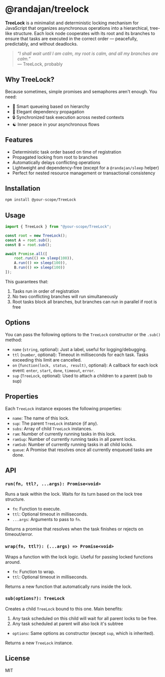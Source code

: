 # @randajan/treelock

**TreeLock** is a minimalist and deterministic locking mechanism for JavaScript that organizes asynchronous operations into a hierarchical, tree-like structure. Each lock node cooperates with its root and its branches to ensure that tasks are executed in the correct order — peacefully, predictably, and without deadlocks.

> _“I shall wait until I am calm, my root is calm, and all my branches are calm.”_  
> — TreeLock, probably

## Why TreeLock?

Because sometimes, simple promises and semaphores aren't enough. You need:

- 🧠 Smart queueing based on hierarchy  
- 🌿 Elegant dependency propagation  
- 🔒 Synchronized task execution across nested contexts  
- ☯️ Inner peace in your asynchronous flows

## Features

- Deterministic task order based on time of registration
- Propagated locking from root to branches
- Automatically delays conflicting operations
- Lightweight and dependency-free (except for a `@randajan/sleep` helper)
- Perfect for nested resource management or transactional consistency

## Installation

```bash
npm install @your-scope/TreeLock
```

## Usage

```js
import { TreeLock } from "@your-scope/TreeLock";

const root = new TreeLock();
const A = root.sub();
const B = root.sub();

await Promise.all([
    root.run(() => sleep(100)),
    A.run(() => sleep(100)),
    B.run(() => sleep(100))
]);
```

This guarantees that:
1. Tasks run in order of registration
2. No two conflicting branches will run simultaneously
3. Root tasks block all branches, but branches can run in parallel if root is free

## Options

You can pass the following options to the `TreeLock` constructor or the `.sub()` method:

- `name` (`string`, optional): Just a label, useful for logging/debugging.
- `ttl` (`number`, optional): Timeout in milliseconds for each task. Tasks exceeding this limit are cancelled.
- `on` (`function(lock, status, result)`, optional): A callback for each lock event: `enter`, `start`, `done`, `timeout`, `error`.
- `sup` (`TreeLock`, optional): Used to attach a children to a parent (sub to sup)

## Properties

Each `TreeLock` instance exposes the following properties:

- `name`: The name of this lock.
- `sup`: The parent `TreeLock` instance (if any).
- `subs`: Array of child `TreeLock` instances.
- `ram`: Number of currently running tasks in this lock.
- `ramSup`: Number of currently running tasks in all parent locks.
- `ramSub`: Number of currently running tasks in all child locks.
- `queue`: A Promise that resolves once all currently enqueued tasks are done.

## API

### `run(fn, ttl?, ...args): Promise<void>`

Runs a task within the lock. Waits for its turn based on the lock tree structure.

- `fn`: Function to execute.
- `ttl`: Optional timeout in milliseconds.
- `...args`: Arguments to pass to `fn`.

Returns a promise that resolves when the task finishes or rejects on timeout/error.

### `wrap(fn, ttl?): (...args) => Promise<void>`

Wraps a function with the lock logic. Useful for passing locked functions around.

- `fn`: Function to wrap.
- `ttl`: Optional timeout in milliseconds.

Returns a new function that automatically runs inside the lock.

### `sub(options?): TreeLock`

Creates a child `TreeLock` bound to this one.
Main benefits:
1. Any task scheduled on this child will wait for all parent locks to be free.
2. Any task scheduled at parent will also lock it's subtree

- `options`: Same options as constructor (except `sup`, which is inherited).

Returns a new `TreeLock` instance.


## License

MIT